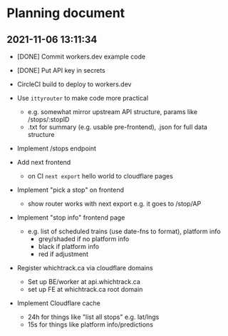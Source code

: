 # Planning document

## 2021-11-06 13:11:34

* [DONE] Commit workers.dev example code 
* [DONE] Put API key in secrets

* CircleCI build to deploy to workers.dev

* Use `ittyrouter` to make code more practical
  * e.g. somewhat mirror upstream API structure, params like /stops/:stopID
  * .txt for summary (e.g. usable pre-frontend), .json for full data structure
* Implement /stops endpoint

* Add next frontend
  * on CI `next export` hello world to cloudflare pages
* Implement "pick a stop" on frontend
  * show router works with next export e.g. it goes to /stop/AP 
* Implement "stop info" frontend page
  * e.g. list of scheduled trains (use date-fns to format), platform info
    * grey/shaded if no platform info
    * black if platform info
    * red if adjustment

* Register whichtrack.ca via cloudflare domains
  * Set up BE/worker at api.whichtrack.ca
  * set up FE at whichtrack.ca root domain 

* Implement Cloudflare cache
  * 24h for things like "list all stops" e.g. lat/lngs
  * 15s for things like platform info/predictions
